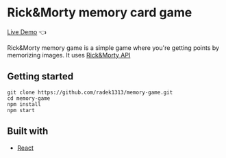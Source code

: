 # Rick&Morty memory card game

[Live Demo](https://radek1313.github.io/memory-game/) :point_left:

Rick&Morty memory game is a simple game where you're getting points by memorizing images. It uses [Rick&Morty API](https://rickandmortyapi.com/)

## Getting started

```
git clone https://github.com/radek1313/memory-game.git
cd memory-game
npm install
npm start
```

## Built with

- [React](https://reactjs.org/)
